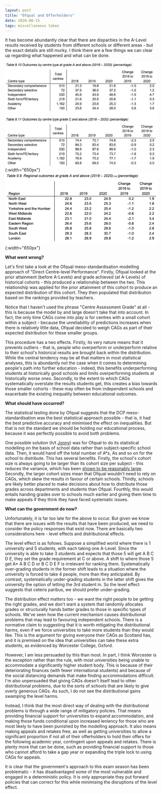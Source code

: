 ```yaml
---
layout: post
title: "Ofqual and Offerholders"
date: 2020-08-15
tags: miscellaneous takes
---
```


It has become abundantly clear that there are disparities in the A-Level results received by students from different schools or different areas - but the exact details are still murky. I think there are a few things we can clear up regarding what happened and what can be done.

![Type](/assets/ctype.jpeg){:width="650px"}
![Geo](/assets/cgeo.png){:width="650px"}

**What went wrong?**

Let's first take a look at the Ofqual meso-standardisation modelling approach of "Direct Centre-level Performance". Firstly, Ofqual looked at the prior attainment (before A-Levels) and grade achieved (at A-Levels) of historical cohorts - this produced a relationship between the two. This relationship was applied for the prior attainment of this cohort to produce an expected distribution of this cohort. They then populated that distribution based on the rankings provided by teachers.

Notice that I haven't used the phrase "Centre Assessment Grade" at all - this is because the model by and large doesn't take that into account. In fact, the only time CAGs come into play is for centres with a small cohort within a subject - because the unreliability of predictions increases when there is relatively little data, Ofqual decided to weigh CAGs as part of their expected distribution for these smaller groups.

This procedure has a two effects. Firstly, its very nature means that it prevents outliers - that is, people who overperform or underperform relative to their school's historical results are brought back within the distribution. While the central tendency may be all that matters in most statistical analyses, this is abundantly not the case when it comes to determining people's path into further education - indeed, this benefits underperforming students at historically good schools and limits overperforming students at historically worse ones. Secondly, to the extent to which CAGs systematically overstate the results students get, this creates a bias towards those smaller cohorts - these may often be from independent schools and exacerbate the existing inequality between educational outcomes.

**What should have occurred?** 

The statistical testing done by Ofqual suggests that the DCP meso-standardisation was the best statistical approach possible - that is, it had the best predictive accuracy and minimised the effect on inequalities. But that is not the standard we should be holding our educational process, because it was perfectly possible to avoid both problems. 

One possible solution (h/t [Jonny](https://twitter.com/JonathnHeywood)) was for Ofqual to do its statistical modelling on the basis of school data rather than subject-specific school data. Then, it would hand off the total number of A*s, As and so on for the school to distribute. This has several benefits. Firstly, the school's cohort size is always going to be larger than its cohort size per subject - this reduces the variance, which has been [shown to be reasonably large](https://committees.parliament.uk/writtenevidence/8239/html/). Secondly, the larger cohort sizes mean that Ofqual wouldn't need to rely on CAGs, which skew the results in favour of certain schools. Thirdly, schools are likely better placed to make decisions about how to distribute those grades across departments and students than Ofqual. Fourthly, this would entails handing grades over to schools much earlier and giving them time to make appeals if they think they have faced systematic issues.

**What can the government do now?**

Unfortunately, it is far too late for the above to occur. But given we know that there are issues with the results that have been produced, we need to consider the policy responses that exist now. There are basically two considerations here - level effects and distributional effects.

The level effect is as follows. Suppose a simplified world where there is 1 university and 5 students, with each taking one A-Level. Since the university is able to take 3 students and expects that those 5 will get A B C D E, they set the grade requirement at C or above. A shift to where those 5 get A* A B C D or B C D E F is irrelevant for ranking them. Systematically over-grading students in the former shift leads to a situation where the university is forced to take 4 people, more than they anticipated. By contrast, systematically under-grading students in the latter shift gives the university the option of letting the 3rd student in. So the level effect suggests that ceteris paribus, we should prefer under-grading.

The distribution effect matters too - we want the right people to be getting the right grades, and we don't want a system that randomly allocates grades or structurally hands better grades to those in specific types of schools. We've seen how the current mechanism causes distributional problems that may lead to favouring independent schools. There is a normative claim to suggesting that it is worth mitigating the distributional harms, even if we force universities to take more students than they would like. This is the argument for giving everyone their CAGs as Scotland has, and it is premised on the idea that universities can take these extra students, as evidenced by Worcester College, Oxford.

However, I am less persuaded by this than most. In part, I think Worcester is the exception rather than the rule, with most universities being unable to accommodate a significantly higher student body. This is because of their deteriorating finances (with fewer international students) and because of the social distancing demands that make finding accommodations difficult. I'm also unpersuaded that giving CAGs doesn't itself lead to other distributional problems, due to the sorts of schools that are likely to give overly generous CAGs. As such, I do not see the distributional gains swamping the level harms.

Instead, I think that the most direct way of dealing with the distributional problems is through a wide range of mitigatory policies. That means providing financial support for universities to expand accommodation, and making those funds conditional upon increased leniency for those who are most likely to have been punished by the modelling approach. It also means making appeals and retakes free, as well as getting universities to allow a significant proportion if not all of their offerholders to hold their offers for the following academic year, contingent upon appeals and retakes. There is plenty more that can be done, such as providing financial support to those who cannot afford to take a gap year or expanding the triple lock to using CAGs for appeals.

It is clear that the government's approach to this exam season has been problematic - it has disadvantaged some of the most vulnerable and engaged in a deterministic policy. It is only appropriate they put forward policies that can correct for this while minimising the disruptions of the level effect.


